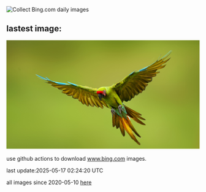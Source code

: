![Collect Bing.com daily images](https://github.com/counter2015/bing-daily-images/workflows/Collect%20Bing.com%20daily%20images/badge.svg)
## lastest image:
![](images/img.jpg)

use github actions to download www.bing.com images.

last update:2025-05-17 02:24:20 UTC

all images since 2020-05-10 [here](https://github.com/counter2015/bing-daily-images/tree/master/images) 
